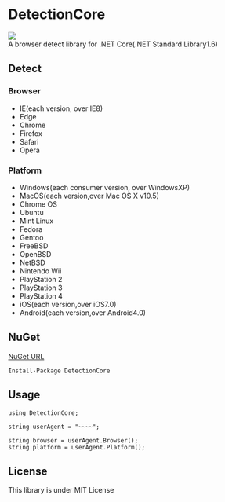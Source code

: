 # DetectionCore
![](https://meilcli.visualstudio.com/_apis/public/build/definitions/aa83b402-b78d-4038-a10b-93b8509336e0/2/badge)  
A browser detect library for .NET Core(.NET Standard Library1.6)

## Detect

### Browser
- IE(each version, over IE8)
- Edge
- Chrome
- Firefox
- Safari
- Opera

### Platform
- Windows(each consumer version, over WindowsXP)
- MacOS(each version,over Mac OS X v10.5)
- Chrome OS
- Ubuntu
- Mint Linux
- Fedora
- Gentoo
- FreeBSD
- OpenBSD
- NetBSD
- Nintendo Wii
- PlayStation 2
- PlayStation 3
- PlayStation 4
- iOS(each version,over iOS7.0)
- Android(each version,over Android4.0)

## NuGet

[NuGet URL](https://www.nuget.org/packages/DetectionCore/)

~~~
Install-Package DetectionCore
~~~

## Usage
~~~
using DetectionCore;

string userAgent = "~~~~";

string browser = userAgent.Browser();
string platform = userAgent.Platform();
~~~

## License

This library is under MIT License
